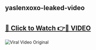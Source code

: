 ## yaslenxoxo-leaked-video 

# <h2><a href="http://freeplayer.one?title=yaslenxoxo-leaked-video&ref=21J">🔗 Click to Watch 👉🔴 VIDEO</a></h2>

<a href="http://freeplayer.one?title=yaslenxoxo-leaked-video&ref=21J" rel="nofollow" data-target="animated-image.originalLink"><img src="https://i.ibb.co.com/xMMVF88/686577567.gif" alt="Viral Video Original" style="max-width: 100%; display: inline-block;" data-target="animated-image.originalImage"></a>

